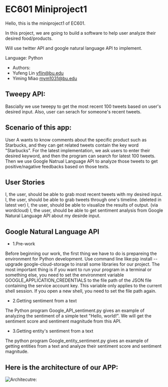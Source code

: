 # EC601 Miniproject1

Hello, this is the miniproject1 of EC601.

In this project, we are going to build a software to help user analyze their desired food/products.

Will use twitter API and google natural language API to implement.

Language: Python

- Authors:
- Yufeng Lin     yflin@bu.edu
- Yiming Miao    mym1031@bu.edu

## Tweepy API:

Bascially we use tweepy to get the most recent 100 tweets based on user's desired input.
Also, user can serach for someone's recent tweets.
## Scenario of this app:
User A wants to know comments about the specific product such as Starbucks, and they can get related tweets contain the key word "Starbucks". For the latest implementation, we ask users to enter their desired keyword, and then the program can search for latest 100 tweets. Then we use Google Natrual Language API to analyze those tweets to get positive/nagative feedbacks based on those texts. 

## User Stories
I, the user, should be able to grab most recent tweets with my desired input.
I, the user, should be able to grab tweets through one's timeline. (deleted in latest ver)
I, the user, should be able to visualize the results of output. (via wordcloud)
I, the user, should be able to get sentiment analysis from Google Natural Language API about my desirde input.

## Google Natural Language API

- 1.Pre-work

 Before beginning our work, the first thing we have to do is prepareing the environment for Python development. Use command line like:pip install --upgrade google-cloud-storage to insrall some libraries for our project. The most important thing is if you want to run your program in a terminal or something else, you need to set the environment variable GOOGLE_APPLICATION_CREDENTIALS to the file path of the JSON file containing the service account key. This variable only applies to the current shell session. If you open a new shell, you need to set the file path again.
 
- 2.Getting sentiment from a text
 
 The Python program Google_API_sentiment.py gives an example of analyzing the sentiment of a simple text "Hello, world!". We will get the sentiment score and sentiment magnitude from this API.
 
- 3.Getting entity's sentiment from a text

 The python program Google_entity_sentiment.py gives an example of getting entities from a text and analyze their sentiment score and sentiment magnitude.
 
## Here is the architecture of our APP:

![Architecutre: ](https://github.com/Yufeng-L/EC601_miniproject1/blob/master/architecture.png)
